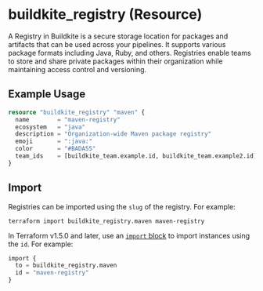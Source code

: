 # buildkite_registry (Resource)

A Registry in Buildkite is a secure storage location for packages and artifacts that can be used across your pipelines. It supports various package formats including Java, Ruby, and others. Registries enable teams to store and share private packages within their organization while maintaining access control and versioning.

## Example Usage

```terraform
resource "buildkite_registry" "maven" {
  name        = "maven-registry"
  ecosystem   = "java"
  description = "Organization-wide Maven package registry"
  emoji       = ":java:"
  color       = "#BADA55"
  team_ids    = [buildkite_team.example.id, buildkite_team.example2.id]
}
```

## Import

Registries can be imported using the `slug` of the registry. For example:

```shell
terraform import buildkite_registry.maven maven-registry
```

In Terraform v1.5.0 and later, use an [`import` block](https://developer.hashicorp.com/terraform/language/import) to import instances using the `id`. For example:

```terraform
import {
  to = buildkite_registry.maven
  id = "maven-registry"
}
```
